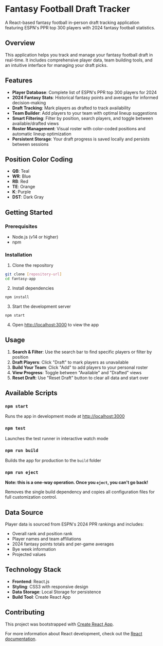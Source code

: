 # Fantasy Football Draft Tracker

A React-based fantasy football in-person draft tracking application featuring ESPN's PPR top 300 players with 2024 fantasy football statistics.

## Overview

This application helps you track and manage your fantasy football draft in real-time. It includes comprehensive player data, team building tools, and an intuitive interface for managing your draft picks.

## Features

- **Player Database**: Complete list of ESPN's PPR top 300 players for 2024
- **2024 Fantasy Stats**: Historical fantasy points and averages for informed decision-making
- **Draft Tracking**: Mark players as drafted to track availability
- **Team Builder**: Add players to your team with optimal lineup suggestions
- **Smart Filtering**: Filter by position, search players, and toggle between available/drafted views
- **Roster Management**: Visual roster with color-coded positions and automatic lineup optimization
- **Persistent Storage**: Your draft progress is saved locally and persists between sessions

## Position Color Coding

- **QB**: Teal
- **WR**: Blue  
- **RB**: Red
- **TE**: Orange
- **K**: Purple
- **DST**: Dark Gray

## Getting Started

### Prerequisites
- Node.js (v14 or higher)
- npm

### Installation

1. Clone the repository
```bash
git clone [repository-url]
cd fantasy-app
```

2. Install dependencies
```bash
npm install
```

3. Start the development server
```bash
npm start
```

4. Open [http://localhost:3000](http://localhost:3000) to view the app

## Usage

1. **Search & Filter**: Use the search bar to find specific players or filter by position
2. **Draft Players**: Click "Draft" to mark players as unavailable
3. **Build Your Team**: Click "Add" to add players to your personal roster
4. **View Progress**: Toggle between "Available" and "Drafted" views
5. **Reset Draft**: Use "Reset Draft" button to clear all data and start over

## Available Scripts

### `npm start`
Runs the app in development mode at [http://localhost:3000](http://localhost:3000)

### `npm test`
Launches the test runner in interactive watch mode

### `npm run build`
Builds the app for production to the `build` folder

### `npm run eject`
**Note: this is a one-way operation. Once you `eject`, you can't go back!**

Removes the single build dependency and copies all configuration files for full customization control.

## Data Source

Player data is sourced from ESPN's 2024 PPR rankings and includes:
- Overall rank and position rank
- Player names and team affiliations
- 2024 fantasy points totals and per-game averages
- Bye week information
- Projected values

## Technology Stack

- **Frontend**: React.js
- **Styling**: CSS3 with responsive design
- **Data Storage**: Local Storage for persistence
- **Build Tool**: Create React App

## Contributing

This project was bootstrapped with [Create React App](https://github.com/facebook/create-react-app).

For more information about React development, check out the [React documentation](https://reactjs.org/).